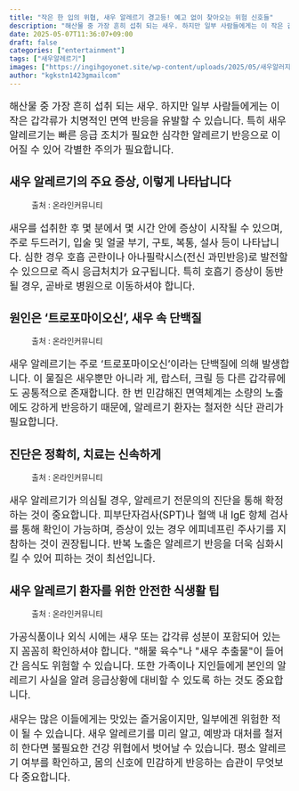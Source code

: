```yaml
---
title: "작은 한 입의 위협, 새우 알레르기 경고등! 예고 없이 찾아오는 위험 신호들"
description: "해산물 중 가장 흔히 섭취 되는 새우. 하지만 일부 사람들에게는 이 작은 갑각류가 치명적인 면역 반응을 유발할 수 있습니다. 특히 새우 알레르기는 빠른 응급 조치가 필요한 심각한 알레르기 반응으로 이어질 수 있어 각별한 주의가 필요합니다."
date: 2025-05-07T11:36:07+09:00
draft: false
categories: ["entertainment"]
tags: ["새우알레르기"]
images: ["https://ingihgoyonet.site/wp-content/uploads/2025/05/새우알러지-1024x683.jpg", "https://ingihgoyonet.site/wp-content/uploads/2025/05/새우알레르기-1024x683.jpg", "https://ingihgoyonet.site/wp-content/uploads/2025/05/새우요리-1024x561.jpg", "https://ingihgoyonet.site/wp-content/uploads/2025/05/샤우ㅠ-1024x599.jpg"]
author: "kgkstn1423gmailcom"
---
```


<p style="font-size:18px">해산물 중 가장 흔히 섭취 되는 새우. 하지만 일부 사람들에게는 이 작은 갑각류가 치명적인 면역 반응을 유발할 수 있습니다. 특히 새우 알레르기는 빠른 응급 조치가 필요한 심각한 알레르기 반응으로 이어질 수 있어 각별한 주의가 필요합니다.</p> <h2 >새우 알레르기의 주요 증상, 이렇게 나타납니다</h2> <figure ><img src="https://ingihgoyonet.site/wp-content/uploads/2025/05/새우알러지-1024x683.jpg" alt="" style="aspect-ratio:16/9;object-fit:cover"/><figcaption >출처 : 온라인커뮤니티</figcaption></figure> <p style="font-size:18px">새우를 섭취한 후 몇 분에서 몇 시간 안에 증상이 시작될 수 있으며, 주로 두드러기, 입술 및 얼굴 부기, 구토, 복통, 설사 등이 나타납니다. 심한 경우 호흡 곤란이나 아나필락시스(전신 과민반응)로 발전할 수 있으므로 즉시 응급처치가 요구됩니다. 특히 호흡기 증상이 동반될 경우, 곧바로 병원으로 이동하셔야 합니다.</p> <h2 >원인은 ‘트로포마이오신’, 새우 속 단백질</h2> <figure ><img src="https://ingihgoyonet.site/wp-content/uploads/2025/05/새우알레르기-1024x683.jpg" alt="" style="aspect-ratio:16/9;object-fit:cover"/><figcaption >출처 : 온라인커뮤니티</figcaption></figure> <p style="font-size:18px">새우 알레르기는 주로 ‘트로포마이오신’이라는 단백질에 의해 발생합니다. 이 물질은 새우뿐만 아니라 게, 랍스터, 크릴 등 다른 갑각류에도 공통적으로 존재합니다. 한 번 민감해진 면역체계는 소량의 노출에도 강하게 반응하기 때문에, 알레르기 환자는 철저한 식단 관리가 필요합니다.</p> <h2 >진단은 정확히, 치료는 신속하게</h2> <figure ><img src="https://ingihgoyonet.site/wp-content/uploads/2025/05/새우요리-1024x561.jpg" alt="" style="aspect-ratio:16/9;object-fit:cover"/><figcaption >출처 : 온라인커뮤니티</figcaption></figure> <p style="font-size:18px">새우 알레르기가 의심될 경우, 알레르기 전문의의 진단을 통해 확정하는 것이 중요합니다. 피부단자검사(SPT)나 혈액 내 IgE 항체 검사를 통해 확인이 가능하며, 증상이 있는 경우 에피네프린 주사기를 지참하는 것이 권장됩니다. 반복 노출은 알레르기 반응을 더욱 심화시킬 수 있어 피하는 것이 최선입니다.</p> <h2 >새우 알레르기 환자를 위한 안전한 식생활 팁</h2> <figure ><img src="https://ingihgoyonet.site/wp-content/uploads/2025/05/샤우ㅠ-1024x599.jpg" alt="" style="aspect-ratio:16/9;object-fit:cover"/><figcaption >출처 : 온라인커뮤니티</figcaption></figure> <p style="font-size:18px">가공식품이나 외식 시에는 새우 또는 갑각류 성분이 포함되어 있는지 꼼꼼히 확인하셔야 합니다. "해물 육수"나 "새우 추출물"이 들어간 음식도 위험할 수 있습니다. 또한 가족이나 지인들에게 본인의 알레르기 사실을 알려 응급상황에 대비할 수 있도록 하는 것도 중요합니다.</p> <p style="font-size:18px">새우는 많은 이들에게는 맛있는 즐거움이지만, 일부에겐 위험한 적이 될 수 있습니다. 새우 알레르기를 미리 알고, 예방과 대처를 철저히 한다면 불필요한 건강 위협에서 벗어날 수 있습니다. 평소 알레르기 여부를 확인하고, 몸의 신호에 민감하게 반응하는 습관이 무엇보다 중요합니다.</p>